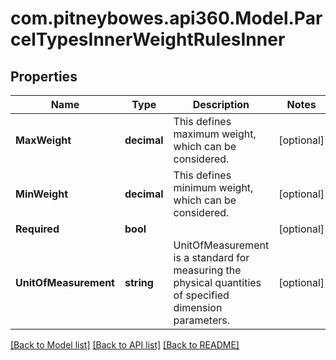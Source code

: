 # com.pitneybowes.api360.Model.ParcelTypesInnerWeightRulesInner

## Properties

Name | Type | Description | Notes
------------ | ------------- | ------------- | -------------
**MaxWeight** | **decimal** | This defines maximum weight, which can be considered. | [optional] 
**MinWeight** | **decimal** | This defines minimum weight, which can be considered. | [optional] 
**Required** | **bool** |  | [optional] 
**UnitOfMeasurement** | **string** | UnitOfMeasurement is a standard for measuring the physical quantities of specified dimension parameters. | [optional] 

[[Back to Model list]](../README.md#documentation-for-models) [[Back to API list]](../README.md#documentation-for-api-endpoints) [[Back to README]](../README.md)


